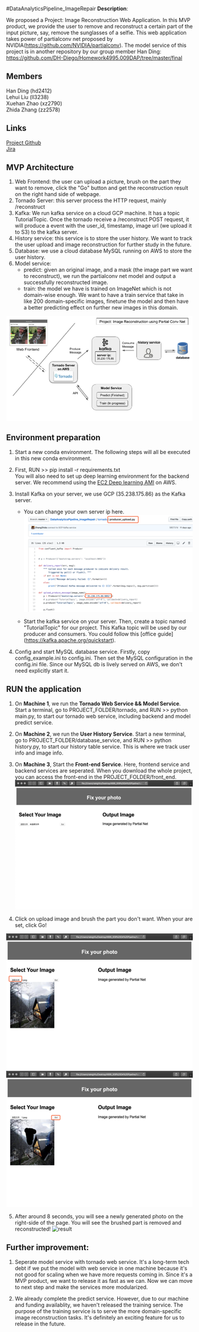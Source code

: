 #DataAnalyticsPipeline_ImageRepair
**Description**: 

We proposed a Project: Image Reconstruction Web Application. In this MVP product, we provide the user to remove and reconstruct a certain part of the input picture, say, remove the sunglasses of a selfie. This web application takes power of partialconv net proposed by NVIDIA(https://github.com/NVIDIA/partialconv). The model service of this project is in another repository by our group member Han Ding: https://github.com/DH-Diego/Homework4995.009DAP/tree/master/final

## Members
Han Ding (hd2412)  
Lehui Liu (ll3238)    
Xuehan Zhao (xz2790)  
Zhida Zhang (zz2578)   

## Links
[Project Github](https://github.com/ZhangZhida/DataAnalyticsPipeline_ImageRepair/tree/master/database_service)  
[Jira](https://toydemoproject.atlassian.net/jira/software/projects/IM/boards/13)  

## MVP Architecture

1. Web Frontend: the user can upload a picture, brush on the part they want to remove, click the "Go" button and get the reconstruction result on the right hand side of webpage. 
2. Tornado Server: this server process the HTTP request, mainly /reconstruct
3. Kafka: We run kafka service on a cloud GCP machine. It has a topic TutorialTopic. Once the tornado receive a /reconstruct POST request, it will produce a event with the user_id, timestamp, image url (we upload it to S3) to the kafka server.
4. History service: this service is to store the user history. We want to track the user upload and image reconstruction for further study in the future. 
5. Database: we use a cloud database MySQL running on AWS to store the user history.
6. Model service:
   * predict: given an original image, and a mask (the image part we want to reconstruct), we run the partialconv net model and output a successfully reconstructed image. 
   * train: the model we have is trained on ImageNet which is not domain-wise enough. We want to have a train service that take in like 200 domain-specific images, finetune the model and then have a better predicting effect on further new images in this domain. 

![MVP architecture](img/project_structure.png)
## Environment preparation

1. Start a new conda environment. The following steps will all be executed in this new conda environment.

2. First, RUN >> pip install -r requirements.txt  
You will also need to set up deep learning environment for the backend server. We recommend using the [EC2 Deep learning AMI](https://aws.amazon.com/cn/blogs/machine-learning/get-started-with-deep-learning-using-the-aws-deep-learning-ami/) on AWS.

3. Install Kafka on your server, we use GCP (35.238.175.86) as the Kafka server.
   * You can change your own server ip here.
![kafka server](img/kafkaserver.png)

   * Start the kafka service on your server. Then, create a topic named "TutorialTopic" for our project. This Kafka topic will be used by our producer and consumers. You could follow this [office guide] (https://kafka.apache.org/quickstart).

4. Config and start MySQL database service. Firstly, copy config_example.ini to config.ini. Then set the MySQL configuration in the config.ini file. Since our MySQL db is lively served on AWS, we don't need explicitly start it.  

## RUN the application

1. On **Machine 1**, we run the **Tornado Web Service && Model Service**. Start a terminal, go to PROJECT\_FOLDER/tornado, and RUN >> python main.py, to start our tornado web service, including backend and model predict service. 

2. On **Machine 2**, we run the **User History Service**. Start a new terminal, go to PROJECT\_FOLDER/database\_service, and RUN >> python history.py, to start our history table service. This is where we track user info and image info. 

3. On **Machine 3**, Start the **Front-end Service**. Here, frontend service and backend services are seperated. When you download the whole project, you can access the front-end in the PROJECT\_FOLDER/front\_end. ![frontend_black](img/frontend_blank.png)

4. Click on upload image and brush the part you don't want. When your are set, click Go! 

![upload](img/upload.png)  
![brush](img/brush.png)

5. After around 8 seconds, you will see a newly generated photo on the right-side of the page. You will see the brushed part is removed and reconstructed!
![result]()

## Further improvement:

1. Seperate model service with tornado web service. It's a long-term tech debt if we put the model with web service in one machine because it's not good for scaling when we have more requests coming in. Since it's a MVP product, we want to release it as fast as we can. Now we can move to next step and make the services more modularized. 

2. We already complete the predict service. However, due to our machine and funding availablity, we haven't released the training service. The purpose of the training service is to serve the more domain-specific image reconstruction tasks. It's definitely an exciting feature for us to release in the future. 

